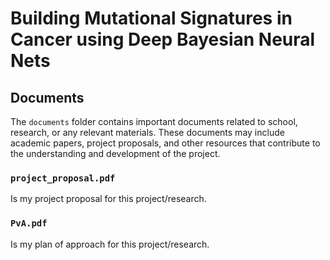 # Building Mutational Signatures in Cancer using Deep Bayesian Neural Nets

## Documents

The `documents` folder contains important documents related to school, research, or any relevant materials. These documents may include academic papers, project proposals, and other resources that contribute to the understanding and development of the project.

### `project_proposal.pdf`

Is my project proposal for this project/research.

### `PvA.pdf`

Is my plan of approach for this project/research.
